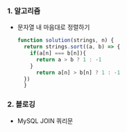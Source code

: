 ### 1. 알고리즘

  - 문자열 내 마음대로 정렬하기
    
    ```js
    function solution(strings, n) {
      return strings.sort((a, b) => {
        if(a[n] === b[n]){
          return a > b ? 1 : -1
        }
          return a[n] > b[n] ? 1 : -1
      })
      }
    
    ```

### 2. 블로깅

  - MySQL JOIN 쿼리문 
